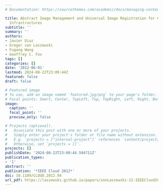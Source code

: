 ```yaml
---
# Documentation: https://sourcethemes.com/academic/docs/managing-content/

title: Abstract Image Management and Universal Image Registration for Cloud and HPC
  Infrastructures
subtitle: ''
summary: ''
authors:
- Javier Diaz
- Gregor von Laszewski
- Fugang Wang
- Geoffrey C. Fox
tags: []
categories: []
date: '2012-06-01'
lastmod: 2024-08-22T23:09:44Z
featured: false
draft: false

# Featured image
# To use, add an image named `featured.jpg/png` to your page's folder.
# Focal points: Smart, Center, TopLeft, Top, TopRight, Left, Right, BottomLeft, Bottom, BottomRight.
image:
  caption: ''
  focal_point: ''
  preview_only: false

# Projects (optional).
#   Associate this post with one or more of your projects.
#   Simply enter your project's folder or file name without extension.
#   E.g. `projects = ["internal-project"]` references `content/project/deep-learning/index.md`.
#   Otherwise, set `projects = []`.
projects: []
publishDate: '2024-08-22T23:09:44.594711Z'
publication_types:
- '1'
abstract: ''
publication: '*IEEE Cloud 2012*'
doi: 10.1109/CLOUD.2012.94
url_pdf: https://laszewski.github.io/papers/vonLaszewski-12-IEEECloud2012.pdf
---
```

